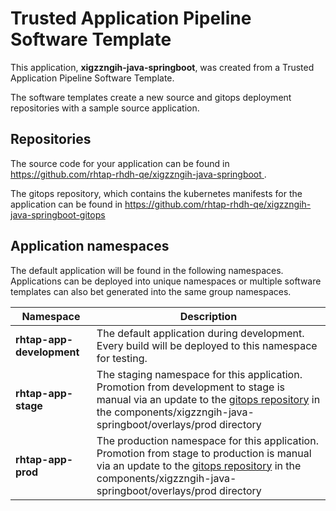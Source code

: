 # Trusted Application Pipeline Software Template

This application, **xigzzngih-java-springboot**, was created from a Trusted Application Pipeline Software Template.

The software templates create a new source and gitops deployment repositories with a sample source application. 

## Repositories

The source code for your application can be found in [https://github.com/rhtap-rhdh-qe/xigzzngih-java-springboot ](https://github.com/rhtap-rhdh-qe/xigzzngih-java-springboot ).
 
The gitops repository, which contains the kubernetes manifests for the application can be found in 
[https://github.com/rhtap-rhdh-qe/xigzzngih-java-springboot-gitops ](https://github.com/rhtap-rhdh-qe/xigzzngih-java-springboot-gitops ) 

## Application namespaces 

The default application will be found in the following namespaces. Applications can be deployed into unique namespaces or multiple software templates can also bet generated into the same group namespaces.  

|  Namespace   |  Description   |  
| -------- | -------- |   
| **rhtap-app-development** | The default application during development. Every build will be deployed to this namespace for testing. | 
| **rhtap-app-stage** | The staging namespace for this application. Promotion from development to stage is manual via an update to the [gitops repository](https://github.com/rhtap-rhdh-qe/xigzzngih-java-springboot-gitops ) in the components/xigzzngih-java-springboot/overlays/prod directory |  
| **rhtap-app-prod** | The production namespace for this application. Promotion from stage to production is manual via an update to the [gitops repository](https://github.com/rhtap-rhdh-qe/xigzzngih-java-springboot-gitops ) in the components/xigzzngih-java-springboot/overlays/prod directory | 